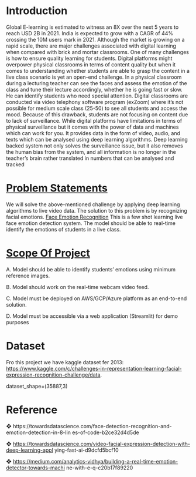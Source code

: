 <h1>Introduction</h1>

Global E-learning is estimated to witness an 8X over the next 5 years to reach USD 2B in 2021. India
is expected to grow with a CAGR of 44% crossing the 10M users mark in 2021. Although the market
is growing on a rapid scale, there are major challenges associated with digital learning when
compared with brick and mortar classrooms. One of many challenges is how to ensure quality
learning for students. Digital platforms might overpower physical classrooms in terms of content
quality but when it comes to understanding whether students are able to grasp the content in a live
class scenario is yet an open-end challenge.
In a physical classroom during a lecturing teacher can see the faces and assess the emotion of the
class and tune their lecture accordingly, whether he is going fast or slow. He can identify students who
need special attention. Digital classrooms are conducted via video telephony software program (exZoom) where it’s not possible for medium scale class (25-50) to see all students and access the
mood. Because of this drawback, students are not focusing on content due to lack of surveillance.
While digital platforms have limitations in terms of physical surveillance but it comes with the power of
data and machines which can work for you. It provides data in the form of video, audio, and texts
which can be analysed using deep learning algorithms. Deep learning backed system not only solves
the surveillance issue, but it also removes the human bias from the system, and all information is no
longer in the teacher’s brain rather translated in numbers that can be analysed and tracked


<h1><u>Problem Statements</u></h1>
We will solve the above-mentioned challenge by applying deep learning algorithms to live video data.
The solution to this problem is by recognizing facial emotions.
<u> Face Emotion Recognition</u>
This is a few shot learning live face emotion detection system. The model should be able to real-time
identify the emotions of students in a live class.



<h1><u>Scope Of Project</u></h1>
A. Model should be able to identify students’ emotions using minimum reference images.

B. Model should work on the real-time webcam video feed.

C. Model must be deployed on AWS/GCP/Azure platform as an end-to-end solution.

D. Model must be accessible via a web application (Streamlit) for demo purposes

<h1>Dataset</h1>

Fro this project we have kaggle dataset fer 2013: https://www.kaggle.com/c/challenges-in-representation-learning-facial-expression-recognition-challenge/data.

dataset_shape=(35887,3)

<h1>Reference</h1>
❖ https://towardsdatascience.com/face-detection-recognition-and-emotion-detection-in-8-lin
es-of-code-b2ce32d4d5de

❖ https://towardsdatascience.com/video-facial-expression-detection-with-deep-learning-appl
ying-fast-ai-d9dcfd5bcf10

❖ https://medium.com/analytics-vidhya/building-a-real-time-emotion-detector-towards-machi
ne-with-e-q-c20b17f89220






